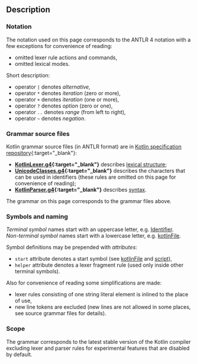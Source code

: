 ## Description

### Notation

The notation used on this page corresponds to the ANTLR 4 notation with a few exceptions for convenience of reading:
- omitted lexer rule actions and commands,
- omitted lexical modes.

Short description:
- operator `|` denotes _alternative_,
- operator `*` denotes _iteration_ (zero or more),
- operator `+` denotes _iteration_ (one or more),
- operator `?` denotes _option_ (zero or one),
- operator `..` denotes _range_ (from left to right),
- operator `~` denotes _negation_.

### Grammar source files

Kotlin grammar source files (in ANTLR format) are in [Kotlin specification repository](https://github.com/JetBrains/kotlin-spec/tree/spec-rework){:target="_blank"}:
- **[KotlinLexer.g4](https://github.com/JetBrains/kotlin-spec/blob/spec-rework/src/grammar/KotlinLexer.g4){:target="_blank"}** describes [lexical structure](#lexical-structure);
- **[UnicodeClasses.g4](https://github.com/JetBrains/kotlin-spec/blob/spec-rework/src/grammar/UnicodeClasses.g4){:target="_blank"}** describes the characters that can be used in identifiers (these rules are omitted on this page for convenience of reading);
- **[KotlinParser.g4](https://github.com/JetBrains/kotlin-spec/blob/spec-rework/src/grammar/KotlinParser.g4){:target="_blank"}** describes [syntax](#syntax).

The grammar on this page corresponds to the grammar files above.

### Symbols and naming

_Terminal symbol_ names start with an uppercase letter, e.g. [Identifier](#Identifier).<br>
_Non-terminal symbol_ names start with a lowercase letter, e.g. [kotlinFile](#kotlinFile).<br>

Symbol definitions may be prepended with _attributes_:
- `start` attribute denotes a start symbol (see [kotlinFile](#kotlinFile) and [script](#script)),
- `helper` attribute denotes a lexer fragment rule (used only inside other terminal symbols).

Also for convenience of reading some simplifications are made:
- lexer rules consisting of one string literal element is inlined to the place of use,
- new line tokens are excluded (new lines are not allowed in some places, see source grammar files for details).

### Scope

The grammar corresponds to the latest stable version of the Kotlin compiler excluding lexer and parser rules for experimental features that are disabled by default.